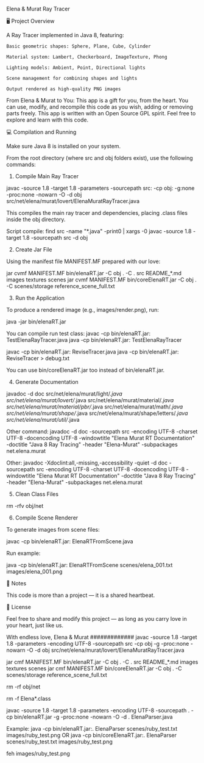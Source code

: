 Elena & Murat Ray Tracer

🖥 Project Overview

A Ray Tracer implemented in Java 8, featuring:

    Basic geometric shapes: Sphere, Plane, Cube, Cylinder

    Material system: Lambert, Checkerboard, ImageTexture, Phong

    Lighting models: Ambient, Point, Directional lights

    Scene management for combining shapes and lights

    Output rendered as high-quality PNG images

From Elena & Murat to You:
This app is a gift for you, from the heart.
You can use, modify, and recompile this code as you wish, adding or removing parts freely.
This app is written with an Open Source GPL spirit. Feel free to explore and learn with this code.

💻 Compilation and Running

Make sure Java 8 is installed on your system.

From the root directory (where src and obj folders exist), use the following commands:

1. Compile Main Ray Tracer

javac -source 1.8 -target 1.8 -parameters -sourcepath src: -cp obj: -g:none -proc:none -nowarn -O -d obj src/net/elena/murat/lovert/ElenaMuratRayTracer.java

This compiles the main ray tracer and dependencies, placing .class files inside the obj directory.

Script compile:
find src -name "*.java" -print0 | xargs -0 javac -source 1.8 -target 1.8 -sourcepath src -d obj

2. Create Jar File

Using the manifest file MANIFEST.MF prepared with our love:

jar cvmf MANIFEST.MF bin/elenaRT.jar -C obj . -C . src README_*.md images textures scenes
jar cvmf MANIFEST.MF bin/coreElenaRT.jar -C obj . -C scenes/storage reference_scene_full.txt

3. Run the Application

To produce a rendered image (e.g., images/render.png), run:

java -jar bin/elenaRT.jar

You can compile run test class:
javac -cp bin/elenaRT.jar: TestElenaRayTracer.java
java -cp bin/elenaRT.jar: TestElenaRayTracer

javac -cp bin/elenaRT.jar: ReviseTracer.java
java -cp bin/elenaRT.jar: ReviseTracer > debug.txt

You can use bin/coreElenaRT.jar too instead of bin/elenaRT.jar.

4. Generate Documentation

javadoc -d doc src/net/elena/murat/light/*.java src/net/elena/murat/lovert/*.java src/net/elena/murat/material/*.java src/net/elena/murat/material/pbr/*.java src/net/elena/murat/math/*.java src/net/elena/murat/shape/*.java src/net/elena/murat/shape/letters/*.java src/net/elena/murat/util/*.java

Other command:
javadoc -d doc -sourcepath src -encoding UTF-8 -charset UTF-8 -docencoding UTF-8 -windowtitle "Elena Murat RT Documentation" -doctitle "Java 8 Ray Tracing" -header "Elena-Murat" -subpackages net.elena.murat

Other:
javadoc -Xdoclint:all,-missing,-accessibility -quiet -d doc -sourcepath src -encoding UTF-8 -charset UTF-8 -docencoding UTF-8 -windowtitle "Elena Murat RT Documentation" -doctitle "Java 8 Ray Tracing" -header "Elena-Murat" -subpackages net.elena.murat

5. Clean Class Files

rm -rfv obj/net

6. Compile Scene Renderer

To generate images from scene files:

javac -cp bin/elenaRT.jar: ElenaRTFromScene.java

Run example:

java -cp bin/elenaRT.jar: ElenaRTFromScene scenes/elena_001.txt images/elena_001.png

💖 Notes

This code is more than a project — it is a shared heartbeat.

📜 License

Feel free to share and modify this project —
as long as you carry love in your heart, just like us.

With endless love,
Elena & Murat
#############
javac -source 1.8 -target 1.8 -parameters -encoding UTF-8 -sourcepath src -cp obj -g -proc:none -nowarn -O -d obj src/net/elena/murat/lovert/ElenaMuratRayTracer.java

jar cmf MANIFEST.MF bin/elenaRT.jar -C obj . -C . src README_*.md images textures scenes
jar cmf MANIFEST.MF bin/coreElenaRT.jar -C obj . -C scenes/storage reference_scene_full.txt

rm -rf obj/net

rm -f Elena*.class

javac -source 1.8 -target 1.8 -parameters -encoding UTF-8 -sourcepath . -cp bin/elenaRT.jar -g -proc:none -nowarn -O -d . ElenaParser.java

Example:
java -cp bin/elenaRT.jar:. ElenaParser scenes/ruby_test.txt images/ruby_test.png
OR
java -cp bin/coreElenaRT.jar:. ElenaParser scenes/ruby_test.txt images/ruby_test.png

feh images/ruby_test.png

